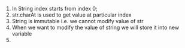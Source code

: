 1. In String index starts from index 0;
2. str.charAt is used to get value at particular index
3. String is immutable i.e.  we cannot modify value of str
4. When we want to modify the value of string we will store it into new variable
5. 